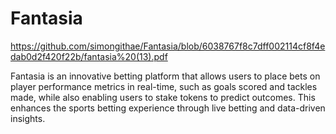 # Fantasia 
https://github.com/simongithae/Fantasia/blob/6038767f8c7dff002114cf8f4edab0d2f420f22b/fantasia%20(13).pdf

Fantasia is an innovative betting platform that allows users to place bets on player performance metrics in real-time, such as goals scored and tackles made, while also enabling users to stake tokens to predict outcomes. This enhances the sports betting experience through live betting and data-driven insights.


